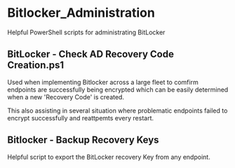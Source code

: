 # Bitlocker_Administration
Helpful PowerShell scripts for administrating BitLocker

## BitLocker - Check AD Recovery Code Creation.ps1
Used when implementing Bitlocker across a large fleet to comfirm endpoints are successfully being encrypted which can be easily determined when a new 'Recovery Code' is created.

This also assisting in several situation where problematic endpoints failed to encrypt successfully and reattpemts every restart.

## Bitlocker - Backup Recovery Keys
Helpful script to export the BitLocker recovery Key from any endpoint.
